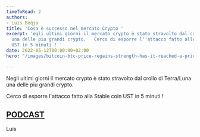 ```yaml
---
timeToRead: 2
authors:
- Luis Beqja
title: 'Cosa è successo nel mercato Crypto '
excerpt: 'egli ultimi giorni il mercato crypto è stato stravolto dal crollo di Terra/Luna
  una delle piu grandi crypto.   Cerco di esporre l''attacco fatto alla Stable coin
  UST in 5 minuti ! '
date: 2022-05-12T00:00:00+02:00
hero: "/images/bitcoin-btc-price-regains-strength-has-it-reached-a-price-floor.png"

---
```

Negli ultimi giorni il mercato crypto è stato stravolto dal crollo di Terra/Luna una delle piu grandi crypto.

Cerco di esporre l'attacco fatto alla Stable coin UST in 5 minuti !

## [**PODCAST**](https://www.luisbeqja.com/images/podcast01.mp4 "https://www.luisbeqja.com/images/podcast01.mp4")

Luis